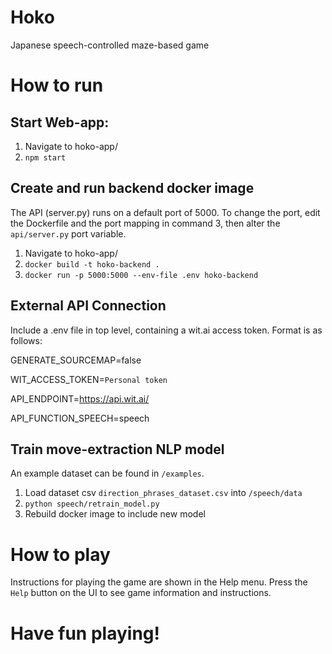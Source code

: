 # Hoko

Japanese speech-controlled maze-based game

# How to run

## Start Web-app:

1. Navigate to hoko-app/
2. `npm start`

## Create and run backend docker image

The API (server.py) runs on a default port of 5000. To change the port, edit the Dockerfile and the port mapping in command 3, then alter the `api/server.py` port variable.

1. Navigate to hoko-app/
2. `docker build -t hoko-backend .`
3. `docker run -p 5000:5000 --env-file .env hoko-backend`

## External API Connection

Include a .env file in top level, containing a wit.ai access token. Format is as follows:

GENERATE_SOURCEMAP=false

WIT_ACCESS_TOKEN=`Personal token`
  
API_ENDPOINT=https://api.wit.ai/
  
API_FUNCTION_SPEECH=speech

## Train move-extraction NLP model

An example dataset can be found in `/examples`.

1. Load dataset csv `direction_phrases_dataset.csv` into `/speech/data`
2. `python speech/retrain_model.py`
3. Rebuild docker image to include new model

# How to play

Instructions for playing the game are shown in the Help menu. Press the `Help` button on the UI to see game information and instructions.

# Have fun playing!
